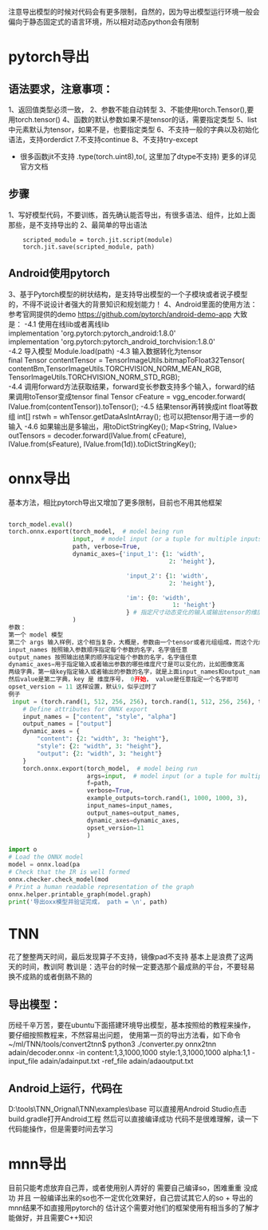注意导出模型的时候对代码会有更多限制，自然的，因为导出模型运行环境一般会偏向于静态固定式的语言环境，所以相对动态python会有限制

# pytorch导出

## 语法要求，注意事项：

1、返回值类型必须一致， 2、参数不能自动转型 3、不能使用torch.Tensor(),要用torch.tensor()
4、函数的默认参数如果不是tensor的话，需要指定类型 5、list中元素默认为tensor，如果不是，也要指定类型 6、不支持一般的字典以及初始化语法，支持orderdict 7.不支持continue 8、不支持try-except

- 很多函数jit不支持 .type(torch.uint8),to(, 这里加了dtype不支持)
  更多的详见官方文档

## 步骤

1、写好模型代码，不要训练，首先确认能否导出，有很多语法、组件，比如上面那些，是不支持导出的 2、最简单的导出语法

```
    scripted_module = torch.jit.script(module)
    torch.jit.save(scripted_module, path)
```

## Android使用pytorch

3、基于Pytorch模型的树状结构，是支持导出模型的一个子模块或者说子模型的，不得不说设计者强大的背景知识和规划能力！
4、Android里面的使用方法：参考官网提供的demo  https://github.com/pytorch/android-demo-app
大致是： -4.1 使用在线lib或者离线lib  
implementation 'org.pytorch:pytorch_android:1.8.0'   
implementation 'org.pytorch:pytorch_android_torchvision:1.8.0'   
-4.2 导入模型 Module.load(path)
-4.3 输入数据转化为tensor  
final Tensor contentTensor = TensorImageUtils.bitmapToFloat32Tensor(
contentBm,TensorImageUtils.TORCHVISION_NORM_MEAN_RGB, TensorImageUtils.TORCHVISION_NORM_STD_RGB);   
-4.4 调用forward方法获取结果，forward变长参数支持多个输入，forward的结果调用toTensor变成tensor final Tensor cFeature = vgg_encoder.forward(
IValue.from(contentTensor)).toTensor(); -4.5 结果tensor再转换成int float等数组 int[] rstwh = whTensor.getDataAsIntArray();
也可以把tensor用于进一步的输入 -4.6 如果输出是多输出，用toDictStringKey(); Map<String, IValue> outTensors = decoder.forward(IValue.from(
cFeature), IValue.from(sFeature), IValue.from(1d)).toDictStringKey();

# onnx导出

基本方法，相比pytorch导出又增加了更多限制，目前也不用其他框架

``` python

torch_model.eval()
torch.onnx.export(torch_model,  # model being run
                  input,  # model input (or a tuple for multiple inputs)
                  path, verbose=True,
                  dynamic_axes={'input_1': {1: 'width',
                                             2: 'height'},

                                 'input_2': {1: 'width',
                                             2: 'height'},

                                 'im': {0: 'width',
                                              1: 'height'}
                                 } # 指定尺寸动态变化的输入或输出tensor的维度，默认不能动态变化
                  )
参数：
第一个 model 模型
第二个 args 输入样例，这个相当复杂，大概是，参数由一个tensor或者元组组成，而这个元组最后一个元素可以是一个dict，用来对应上函数的命名参数
input_names 按照输入参数顺序指定每个参数的名字，名字值任意
output_names 按照输出结果的顺序指定每个参数的名字，名字值任意
dynamic_axes=用于指定输入或者输出参数的哪些维度尺寸是可以变化的，比如图像宽高
两级字典，第一级key指定输入或者输出的参数的名字，就是上面input_names和output_names指定的
然后value是第二字典，key 是 维度序号， 0开始， value是任意指定一个名字即可
opset_version = 11 这样设置，默认9，似乎过时了
例子
 input = (torch.rand(1, 512, 256, 256), torch.rand(1, 512, 256, 256), torch.tensor(1, dtype=float))
    # Define attributes for ONNX export
    input_names = ["content", "style", "alpha"]
    output_names = ["output"]
    dynamic_axes = {
        "content": {2: "width", 3: "height"},
        "style": {2: "width", 3: "height"},
        "output": {2: "width", 3: "height"}
    }
    torch.onnx.export(torch_model,  # model being run
                      args=input,  # model input (or a tuple for multiple inputs)
                      f=path,
                      verbose=True,
                      example_outputs=torch.rand(1, 1000, 1000, 3),
                      input_names=input_names,
                      output_names=output_names,
                      dynamic_axes=dynamic_axes,
                      opset_version=11
                      )

import o
# Load the ONNX model
model = onnx.load(pa
# Check that the IR is well formed
onnx.checker.check_model(mod
# Print a human readable representation of the graph
onnx.helper.printable_graph(model.graph)
print('导出oxx模型并验证完成， path = \n', path)
```

# TNN
花了整整两天时间，最后发现算子不支持，镜像pad不支持
基本上是浪费了这两天的时间，教训阿
教训是：选平台的时候一定要选那个最成熟的平台，不要轻易换不成熟的或者倒熟不熟的
## 导出模型：
历经千辛万苦，要在ubuntu下面搭建环境导出模型，基本按照给的教程来操作，要仔细按照教程来，不然容易出问题，
使用第一页的导出方法看，如下命令
~/ml/TNN/tools/convert2tnn$ python3 ./converter.py onnx2tnn adain/decoder.onnx -in content:1,3,1000,1000 style:1,3,1000,1000 alpha:1,1 -input_file adain/adainput.txt  -ref_file adain/adaoutput.txt
## Android上运行，代码在
D:\tools\TNN_Orignal\TNN\examples\base
可以直接用Android Studio点击build.gradle打开Android工程
然后可以直接编译成功
代码不是很难理解，读一下代码能操作，但是需要时间去学习

# mnn导出

目前只能考虑放弃自己弄，或者使用别人弄好的 需要自己编译so，困难重重 没成功 并且 一般编译出来的so也不一定优化效果好，自己尝试其它人的so + 导出的mnn结果不如直接用pytorch的
估计这个需要对他们的框架使用有相当多的了解才能做好，并且需要C++知识
